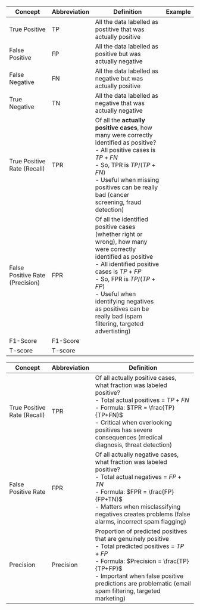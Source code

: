 
| Concept                         | Abbreviation | Definition                                                                                                                                                                                                                                                                                               | Example |
| ------------------------------- | ------------ | -------------------------------------------------------------------------------------------------------------------------------------------------------------------------------------------------------------------------------------------------------------------------------------------------------- | ------- |
| True Positive                   | TP           | All the data labelled as postitive that was actually positive                                                                                                                                                                                                                                            |         |
| False Positive                  | FP           | All the data labelled as positive but was actually negative                                                                                                                                                                                                                                              |         |
| False Negative                  | FN           | All the data labelled as negative but was actually positive                                                                                                                                                                                                                                              |         |
| True Negative                   | TN           | All the data labelled as negative that was actually negative                                                                                                                                                                                                                                             |         |
| True Positive Rate (Recall)     | TPR          | Of all the **actually positive cases**, how many were correctly identified as positive?<br>- All positive cases is $TP + FN$<br>- So, TPR is $TP/(TP+FN)$<br>- Useful when missing positives can be really bad (cancer screening, fraud detection)                                                       |         |
| False Positive Rate (Precision) | FPR          | Of all the identified positive cases (whether right or wrong), how many were correctly identified as positive<br>- All identified positive cases is $TP + FP$<br>- So, FPR is $TP/(TP+FP)$<br>- Useful when identifying negatives as positives can be really bad (spam filtering, targeted advertisting) |         |
| F1-Score                        | F1-Score     |                                                                                                                                                                                                                                                                                                          |         |
| T-score                         | T-score      |                                                                                                                                                                                                                                                                                                          |         |

| Concept                     | Abbreviation | Definition                                                                                                                                                                                                                                                      |
| --------------------------- | ------------ | --------------------------------------------------------------------------------------------------------------------------------------------------------------------------------------------------------------------------------------------------------------- |
| True Positive Rate (Recall) | TPR          | Of all actually positive cases, what fraction was labeled positive?<br>- Total actual positives = $TP + FN$<br>- Formula: $TPR = \frac{TP}{TP+FN}$<br>- Critical when overlooking positives has severe consequences (medical diagnosis, threat detection)       |
| False Positive Rate         | FPR          | Of all actually negative cases, what fraction was labeled positive?<br>- Total actual negatives = $FP + TN$<br>- Formula: $FPR = \frac{FP}{FP+TN}$<br>- Matters when misclassifying negatives creates problems (false alarms, incorrect spam flagging)          |
| Precision                   | Precision    | Proportion of predicted positives that are genuinely positive<br>- Total predicted positives = $TP + FP$<br>- Formula: $Precision = \frac{TP}{TP+FP}$<br>- Important when false positive predictions are problematic (email spam filtering, targeted marketing) |

